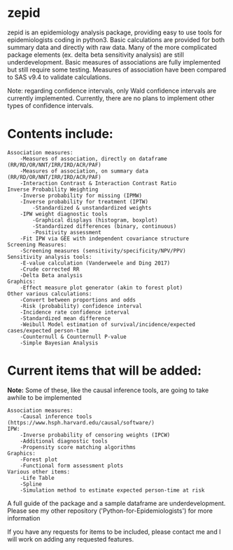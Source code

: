 # zepid
zepid is an epidemiology analysis package, providing easy to use tools for epidemiologists coding in python3. Basic calculations are provided for both summary data and directly with raw data. Many of the more complicated package elements (ex. delta beta sensitivity analysis) are still underdevelopment. Basic measures of associations are fully implemented but still require some testing. Measures of association have been compared to SAS v9.4 to validate calculations. 

Note: regarding confidence intervals, only Wald confidence intervals are currently implemented. Currently, there are no plans to implement other types of confidence intervals. 


# Contents include:
    Association measures:
        -Measures of association, directly on dataframe (RR/RD/OR/NNT/IRR/IRD/ACR/PAF)
        -Measures of association, on summary data (RR/RD/OR/NNT/IRR/IRD/ACR/PAF)
        -Interaction Contrast & Interaction Contrast Ratio
    Inverse Probability Weighting
        -Inverse probability for missing (IPMW)
        -Inverse probability for treatment (IPTW) 
            -Standardized & unstandardized weights
        -IPW weight diagnostic tools
            -Graphical displays (histogram, boxplot)
            -Standardized differences (binary, continuous)
            -Positivity assessment
        -Fit IPW via GEE with independent covariance structure
    Screening Measures:
        -Screening measures (sensitivity/specificity/NPV/PPV)
    Sensitivity analysis tools:
        -E-value calculation (Vanderweele and Ding 2017)
        -Crude corrected RR
        -Delta Beta analysis
    Graphics:
        -Effect measure plot generator (akin to forest plot)
    Other various calculations:
        -Convert between proportions and odds
        -Risk (probability) confidence interval
        -Incidence rate confidence interval
        -Standardized mean difference
        -Weibull Model estimation of survival/incidence/expected cases/expected person-time
        -Counternull & Counternull P-value
        -Simple Bayesian Analysis

# Current items that will be added:
**Note:** Some of these, like the causal inference tools, are going to take awhile to be implemented

    Association measures:
        -Causal inference tools (https://www.hsph.harvard.edu/causal/software/) 
    IPW:
        -Inverse probability of censoring weights (IPCW)
        -Additional diagnostic tools
        -Propensity score matching algorithms
    Graphics:
        -Forest plot
        -Functional form assessment plots
    Various other items:
        -Life Table 
        -Spline
        -Simulation method to estimate expected person-time at risk

A full guide of the package and a sample dataframe are underdevelopment. Please see my other repository ('Python-for-Epidemiologists') for more information

If you have any requests for items to be included, please contact me and I will work on adding any requested features. 
